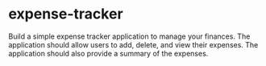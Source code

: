 # expense-tracker
Build a simple expense tracker application to manage your finances. The application should allow users to add, delete, and view their expenses. The application should also provide a summary of the expenses.
